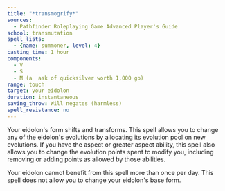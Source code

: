 ```yaml
---
title: "*transmogrify*"
sources:
  - Pathfinder Roleplaying Game Advanced Player's Guide
school: transmutation
spell_lists:
  - {name: summoner, level: 4}
casting_time: 1 hour
components:
  - V
  - S
  - M (a  ask of quicksilver worth 1,000 gp)
range: touch
target: your eidolon
duration: instantaneous
saving_throw: Will negates (harmless)
spell_resistance: no
---
```


Your eidolon's form shifts and transforms. This spell allows you to change any of the eidolon's evolutions by allocating its evolution pool on new evolutions. If you have the aspect or greater aspect ability, this spell also allows you to change the evolution points spent to modify you, including removing or adding points as allowed by those abilities.

Your eidolon cannot benefit from this spell more than once per day. This spell does not allow you to change your eidolon's base form.

